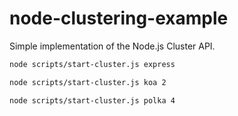 # node-clustering-example

Simple implementation of the Node.js Cluster API.

```bash
node scripts/start-cluster.js express
```

```bash
node scripts/start-cluster.js koa 2
```

```bash
node scripts/start-cluster.js polka 4
```

